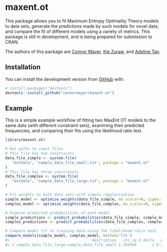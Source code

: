 
<!-- README.md is generated from README.Rmd. Please edit that file -->

# maxent.ot

<!-- badges: start -->
<!-- badges: end -->

This package allows you to fit Maximum Entropy Optimality Theory models
to data sets, generate the predictions made by such models for novel
data, and compare the fit of different models using a variety of
metrics. This package is still in development, and is being prepared for
submission to CRAN.

The authors of this package are [Connor Mayer](http://connormayer.com),
[Kie Zuraw](https://linguistics.ucla.edu/people/zuraw/), and [Adeline
Tan](https://linguistics.ucla.edu/person/adeline-tan/).

## Installation

<!--You can install the released version of maxent.ot from [CRAN](https://CRAN.R-project.org) with:

``` r
install.packages("maxent.ot")
```
-->

You can install the development version from
[GitHub](https://github.com/) with:

``` r
# install.packages("devtools")
devtools::install_github("connormayer/maxent.ot")
```

## Example

This is a simple example workflow of fitting two MaxEnt OT models to the
same data (with different constraint sets), examining their predicted
frequencies, and comparing their fits using the likelihood ratio test.

``` r
library(maxent.ot)

# Get paths to input files.
# This file has two constraints
data_file_simple <- system.file(
   "extdata", "sample_data_file_small.txt", package = "maxent.ot"
)
# This file has three constraints
data_file_complex <- system.file(
   "extdata", "sample_data_file_large.txt", package = "maxent.ot"
)

# Fit weights to both data sets with simple regularization
simple_model <- optimize_weights(data_file_simple, mu_scalar=0, sigma_scalar=10)
complex_model <- optimize_weights(data_file_complex, mu_scalar=0, sigma_scalar=10)

# Examine predicted probabilities of each model
simple_predictions <- predict_probabilities(data_file_simple, simple_model$weights)
complex_predictions <- predict_probabilities(data_file_complex, complex_model$weights)

# Compare model fit to training data using the likelihood ratio test
compare_models(simple_model, complex_model, method='lrt')
#>                                     description   chi_sq k_delta   p_value
#> 1 sample_data_file_large~sample_data_file_small 1.269594       1 0.2598428
```

<!--What is special about using `README.Rmd` instead of just `README.md`? You can include R chunks like so:


```r
summary(cars)
#>      speed           dist       
#>  Min.   : 4.0   Min.   :  2.00  
#>  1st Qu.:12.0   1st Qu.: 26.00  
#>  Median :15.0   Median : 36.00  
#>  Mean   :15.4   Mean   : 42.98  
#>  3rd Qu.:19.0   3rd Qu.: 56.00  
#>  Max.   :25.0   Max.   :120.00
```

You'll still need to render `README.Rmd` regularly, to keep `README.md` up-to-date. `devtools::build_readme()` is handy for this. You could also use GitHub Actions to re-render `README.Rmd` every time you push. An example workflow can be found here: <https://github.com/r-lib/actions/tree/master/examples>.

You can also embed plots, for example:

<img src="man/figures/README-pressure-1.png" width="100%" />

In that case, don't forget to commit and push the resulting figure files, so they display on GitHub and CRAN. -->
